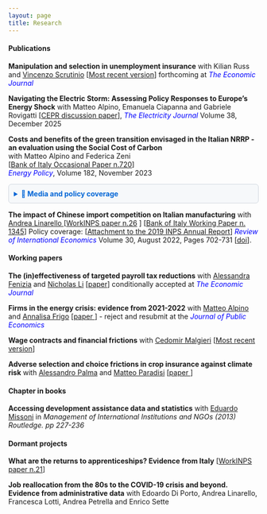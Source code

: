 ```yaml
---
layout: page
title: Research
---
```


#### Publications

**Manipulation and selection in unemployment insurance**  with Kilian Russ and <a href="https://sites.google.com/view/vincenzoscrutinio/home">Vincenzo Scrutinio</a>  [<a href="https://luca-citino.github.io/docs/targeted_ui-5.pdf">Most recent version</a>] forthcoming at <span style="color: blue;"><i>The Economic Journal</i> </span>

**Navigating the Electric Storm: Assessing Policy Responses to Europe’s Energy Shock** with Matteo Alpino, Emanuela Ciapanna and Gabriele Rovigatti [<a href="https://cepr.org/system/files/publication-files/DP19981.pdf">CEPR discussion paper</a>], <span style="color: blue;"><i>The Electricity Journal</i> </span> Volume 38, December 2025

**Costs and benefits of the green transition envisaged in the Italian NRRP - an evaluation using the Social Cost of Carbon**  
with Matteo Alpino and Federica Zeni  
[<a href="https://www.bancaditalia.it/pubblicazioni/qef/2022-0720/QEF_720.pdf">Bank of Italy Occasional Paper n.720</a>]  
<span style="color: blue;"><i>Energy Policy</i></span>, Volume 182, November 2023

<details style="background: #f6f8fa; border: 1px solid #d0d7de; border-radius: 6px; padding: 10px; margin-top: 10px;">
<summary style="font-weight: bold; cursor: pointer; color: #0366d6;">🔽 Media and policy coverage</summary>

<div style="margin-top: 10px; font-size: 14px; line-height: 1.5;">
<b>Media coverage:</b>  
[<a href="https://www.repubblica.it/economia/2022/10/16/news/superbonus_modifiche_nuovo_governo-370315835/">La Repubblica</a>]  
[<a href="https://www.ilfoglio.it/economia/2022/11/10/news/il-superbonus-riduce-di-pochissimo-le-emissioni-di-co2-e-aumenta-di-molto-quelle-di-debito-4642055/">Il Foglio</a>]  
[<a href="https://www.ilsole24ore.com/art/bankitalia-il-superbonus-costa-caro-e-produce-scarsi-benefici-ambientali-AEUmAL9B">Il Sole 24 Ore</a>]  
[<a href="https://www.open.online/2022/10/17/pnrr-studio-bankitalia-superbonus/">Open Online</a>]  
[<a href="https://www.huffingtonpost.it/dossier/terra/2022/10/21/news/banca_ditalia_bocciato_il_superbonus_promosse_le_rinnovabili-10458683/">Huffington Post</a>]  
[<a href="https://www.qualenergia.it/articoli/superbonus-non-inefficiente-come-sembrerebbe-bocciatura-bankitalia/">Qualenergia</a>]  

<b>Policy coverage:</b>  
[<a href="https://www.imf.org/en/Publications/CR/Issues/2022/07/28/Italy-Selected-Issues-521489">IMF Country Report n.22/256</a>]  
[<a href="https://www.bancaditalia.it/pubblicazioni/interventi-vari/int-var-2023/Ricotti-2023.02.21.pdf">Bank of Italy Parliamentary hearing on fiscal incentives and tax credits</a>]
</div>

</details>


**The impact of Chinese import competition on Italian manufacturing** with <a href="https://sites.google.com/site/andrealinarello/home">Andrea Linarello </a>[<a href="https://www.inps.it/docallegatiNP/Mig/InpsComunica/WorkInps_Papers/26_WorkINPS_Linarello_Citino_dicembre_2019.pdf">WorkINPS paper n.26</a> ]  [<a href="https://www.bancaditalia.it/pubblicazioni/temi-discussione/2021/2021-1345/en_tema_1345.pdf?language_id=1">Bank of Italy Working Paper n. 1345</a>] Policy coverage: [<a href="https://www.inps.it/docallegatiNP/Mig/Dati_analisi_bilanci/Rapporti_annuali/allegato_XVIII_R_A_versione_on_line.pdf">Attachment to the 2019 INPS Annual Report</a>] <span style="color: blue;"><i>Review of International Economics</i> </span> Volume 30, August 2022, Pages 702-731 [<a href="https://onlinelibrary.wiley.com/doi/10.1111/roie.12587">doi</a>]. 


#### Working papers

**The (in)effectiveness of targeted payroll tax reductions** with <a href="https://sites.google.com/site/alessandrafenizia/">Alessandra Fenizia</a> and <a href="https://sites.google.com/view/nicholasli">Nicholas Li</a> [<a href="https://luca-citino.github.io/docs/FLC_2025Jan7.pdf">paper</a>] conditionally accepted at <span style="color: blue;"><i>The Economic Journal</i> </span>


**Firms in the energy crisis: evidence from 2021-2022**  with <a href="https://sites.google.com/site/alpinomtt">Matteo Alpino</a> and <a href="https://annalisafrigo.weebly.com/">Annalisa Frigo</a> [<a href="https://luca-citino.github.io/docs/acf_april25_c.pdf">paper </a>] - reject and resubmit at the <span style="color: blue;"><i>Journal of Public Economics</i> </span> 


**Wage contracts and financial frictions** with <a href="https://www.cedomirmalgieri.com">Cedomir Malgieri</a> [<a href="https://cedomirm.github.io/website/MC_JMP.pdf">Most recent version</a>]


**Adverse selection and choice frictions in crop insurance against climate risk** with <a href="https://sites.google.com/view/alessandropalma/home">Alessandro Palma</a> and <a href="https://www.matteoparadisi.com/">Matteo Paradisi</a> [<a href="https://luca-citino.github.io/docs/cpp_aug20204.pdf">paper </a>] 


#### Chapter in books
**Accessing development assistance data and statistics** with <a href="http://eduardomissoni.info/?lang=en">Eduardo Missoni</a> in <i>Management of International Institutions and NGOs (2013) Routledge. pp 227-236</i>

#### Dormant projects 
**What are the returns to apprenticeships? Evidence from Italy** [<a href="https://www.inps.it/docallegatiNP/Mig/InpsComunica/WorkInps_Papers/21_luglio_2020_aggiornamento_WorkINPS_papers.pdf">WorkINPS paper n.21</a>]

**Job reallocation from the 80s to the COVID-19 crisis and beyond. Evidence from administrative data** with Edoardo Di Porto, Andrea Linarello, Francesca Lotti, Andrea Petrella and Enrico Sette 







